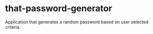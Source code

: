 # that-password-generator
Application that generates a random password based on user selected criteria.
